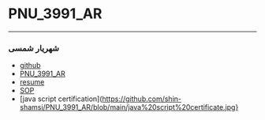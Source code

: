 # PNU_3991_AR
----------------------
### شهریار شمسی 
- [github](https://github.com/shin-shamsi/)
- [PNU_3991_AR](https://github.com/shin-shamsi/PNU_3991_AR)
- [resume](https://shin-shamsi.github.io/)
- [SOP](https://shin-shamsi.github.io/sop)
- [java script certification](https://github.com/shin-shamsi/PNU_3991_AR/blob/main/java%20script%20certificate.jpg}
